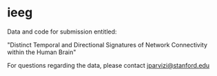 # ieeg

Data and code for submission entitled:

"Distinct Temporal and Directional Signatures of Network Connectivity within the Human Brain"

For questions regarding the data, please contact jparvizi@stanford.edu
